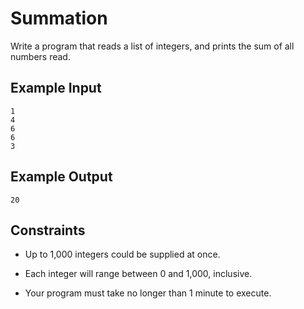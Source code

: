 Summation
=========
Write a program that reads a list of integers, and prints the sum of all numbers read.

Example Input
-------------
    1
    4
    6
    6
    3

Example Output
--------------
    20
    
Constraints
-----------
*   Up to 1,000 integers could be supplied at once.

*   Each integer will range between 0 and 1,000, inclusive.

*   Your program must take no longer than 1 minute to execute.